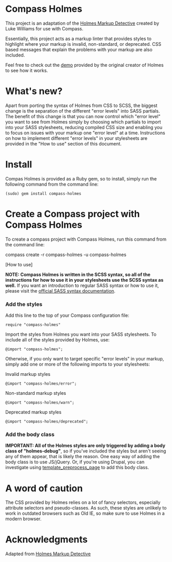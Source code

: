 Compass Holmes
==============

This project is an adaptation of the [Holmes Markup Detective](http://www.red-root.com/sandbox/holmes/) created by Luke Williams for use with Compass. 

Essentially, this project acts as a markup linter that provides styles to highlight where your markup is invalid, non-standard, or deprecated. CSS based messages that explain the problems with your markup are also included.

Feel free to check out the [demo](http://www.red-root.com/sandbox/holmes/testsuite/testsuite.html) provided by the original creator of Holmes to see how it works.

What's new?
===========

Apart from porting the syntax of Holmes from CSS to SCSS, the biggest change is the separation of the different "error levels" into SASS partials. The benefit of this change is that you can now control which "error level" you want to see from Holmes simply by choosing which partials to import into your SASS stylesheets, reducing compiled CSS size and enabling you to focus on issues with your markup one "error level" at a time. Instructions on how to implement different "error levels" in your stylesheets are provided in the "How to use" section of this document.

Install
=======

Compas Holmes is provided as a Ruby gem, so to install, simply run the following command from the command line:

	(sudo) gem install compass-holmes

Create a Compass project with Compass Holmes
============================================

To create a compass project with Compass Holmes, run this command from the command line:

  compass create <project name> -r compass-holmes -u compass-holmes

[How to use]

__NOTE: Compass Holmes is written in the SCSS syntax, so all of the instructions for how to use it in your stylesheets use the SCSS syntax as well.__ If you want an introduction to regular SASS syntax or how to use it, please visit the [official SASS syntax documentation](http://sass-lang.com/docs/yardoc/file.INDENTED_SYNTAX.html).

### Add the styles

Add this line to the top of your Compass configuration file:

	require "compass-holmes"

Import the styles from Holmes you want into your SASS stylesheets. To include all of the styles provided by Holmes, use:

	@import "compass-holmes";

Otherwise, if you only want to target specific "error levels" in your markup, simply add one or more of the following imports to your stylesheets:

Invalid markup styles

	@import "compass-holmes/error";

Non-standard markup styles

	@import "compass-holmes/warn";

Deprecated markup styles

	@import "compass-holmes/deprecated";

### Add the body class

__IMPORTANT: All of the Holmes styles are only triggered by adding a body class of "holmes-debug"__, so if you've included the styles but aren't seeing any of them appear, that is likely the reason. One easy way of adding the body class is to use JS/jQuery. Or, if you're using Drupal, you can investigate using [template_preprocess_page](http://api.drupal.org/api/drupal/includes!theme.inc/function/template_preprocess_page/) to add this body class.

A word of caution
=================

The CSS provided by Holmes relies on a lot of fancy selectors, especially attribute selectors and pseudo-classes. As such, these styles are unlikely to work in outdated browsers such as Old IE, so make sure to use Holmes in a modern browser.

Acknowledgments
===============

Adapted from [Holmes Markup Detective](https://github.com/redroot/holmes)